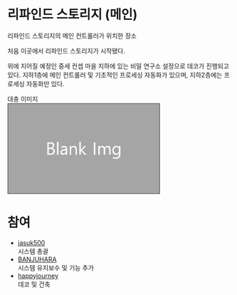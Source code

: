 # 리파인드 스토리지 (메인)

리파인드 스토리지의 메인 컨트롤러가 위치한 장소

처음 이곳에서 리파인드 스토리지가 시작됐다.

위에 지어질 예정인 중세 컨셉 마을 지하에 있는 비밀 연구소 설정으로 데코가 진행되고 있다.
지하1층에 메인 컨트롤러 및 기초적인 프로세싱 자동화가 있으며, 지하2층에는 프로세싱 자동화만 있다.  

대충 이미지  
![이미지](../../asset/blank_img.jpg)

# 참여

- [jasuk500](../members/jasuk500.md)  
시스템 총괄
- [BANJUHARA](../members/BANJUHARA.md)  
시스템 유지보수 및 기능 추가
- [happyjourney](../members/happyjourney.md)  
데코 및 건축